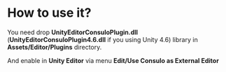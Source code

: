 # How to use it?

You need drop **UnityEditorConsuloPlugin.dll** (**UnityEditorConsuloPlugin4.6.dll** if you using Unity 4.6) library in **Assets/Editor/Plugins** directory.

And enable in **Unity Editor** via menu **Edit/Use Consulo as External Editor**